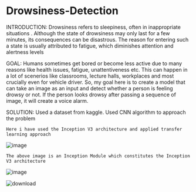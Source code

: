 # Drowsiness-Detection

INTRODUCTION:
      Drowsiness refers to sleepiness, often in inappropriate situations . Although the state of drowsiness may only last for a few minutes, its consequences can be disastrous. The reason for entering such a state is usually attributed to fatigue, which diminishes attention and alertness levels
      
      
GOAL:
     Humans sometimes get bored or become less active due to many reasons like health issues, fatigue, unattentiveness etc. This can happen in a lot of scenerios like classrooms, lecture halls, workplaces and most crucially even for vehicle driver. So, my goal here is to create a model that can take an image as an input and detect whether a person is feeling drowsy or not. If the person looks drowsy after passing a sequence of image, it will create a voice alarm.
     
     
     
     
SOLUTION:
    Used a dataset from kaggle. Used CNN algorithm to approach the problem
    
    Here i have used the Inception V3 architecture and applied transfer learning approach
    
    
![image](https://user-images.githubusercontent.com/96677288/170698538-209696fa-8a6c-469c-bed4-c2999935df32.png)


    The above image is an Inception Module which constitutes the Inception V3 architecture
    
![image](https://user-images.githubusercontent.com/96677288/170696418-c36b79d4-12ed-41a4-aee6-0229299f37d8.png)

![download](https://user-images.githubusercontent.com/96677288/170696588-7750f0e9-ca7b-4be5-a03a-7dbd0087400b.png)
